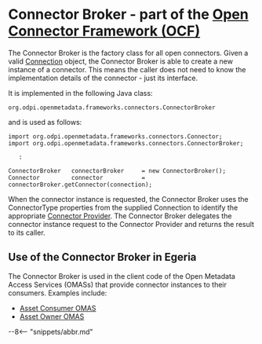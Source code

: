 <!-- SPDX-License-Identifier: CC-BY-4.0 -->
<!-- Copyright Contributors to the Egeria project. -->

# Connector Broker - part of the [Open Connector Framework (OCF)](../..)

The Connector Broker is the factory class for all open connectors.
Given a valid [Connection](connection.md) object, the
Connector Broker is able to create a new instance of a connector.
This means the caller does not need to know the implementation
details of the connector - just its interface.

It is implemented in the following Java class:

```
org.odpi.openmetadata.frameworks.connectors.ConnectorBroker
```

and is used as follows:

```
import org.odpi.openmetadata.frameworks.connectors.Connector;
import org.odpi.openmetadata.frameworks.connectors.ConnectorBroker;

   :
   
ConnectorBroker   connectorBroker     = new ConnectorBroker();
Connector         connector           = connectorBroker.getConnector(connection);
```

When the connector instance is requested, the Connector Broker uses the ConnectorType properties
from the supplied Connection to identify the appropriate [Connector Provider](connector-provider.md).
The Connector Broker delegates the connector instance request to the Connector Provider and returns
the result to its caller.

## Use of the Connector Broker in Egeria

The Connector Broker is used in the client code of the Open Metadata Access Services (OMASs) that provide
connector instances to their consumers.  Examples include:

* [Asset Consumer OMAS](../../../../access-services/asset-consumer)
* [Asset Owner OMAS](../../../../access-services/asset-owner)

--8<-- "snippets/abbr.md"
